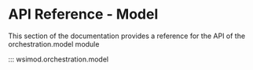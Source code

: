 # API Reference - Model

This section of the documentation provides a reference for the API of the orchestration.model module

::: wsimod.orchestration.model